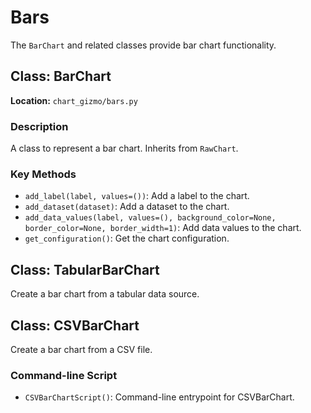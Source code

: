 # Bars

The `BarChart` and related classes provide bar chart functionality.

## Class: BarChart

**Location:** `chart_gizmo/bars.py`

### Description
A class to represent a bar chart. Inherits from `RawChart`.

### Key Methods
- `add_label(label, values=())`: Add a label to the chart.
- `add_dataset(dataset)`: Add a dataset to the chart.
- `add_data_values(label, values=(), background_color=None, border_color=None, border_width=1)`: Add data values to the chart.
- `get_configuration()`: Get the chart configuration.

## Class: TabularBarChart

Create a bar chart from a tabular data source.

## Class: CSVBarChart

Create a bar chart from a CSV file.

### Command-line Script
- `CSVBarChartScript()`: Command-line entrypoint for CSVBarChart.
